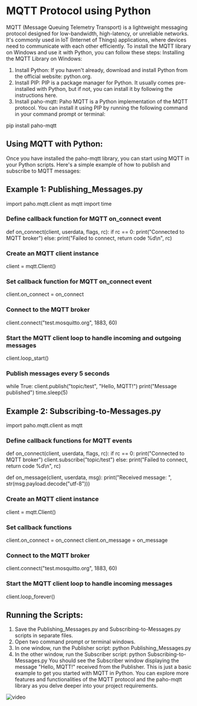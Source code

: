 # MQTT Protocol using Python 

MQTT (Message Queuing Telemetry Transport) is a lightweight messaging protocol designed for low-bandwidth, high-latency, or unreliable networks. It's commonly used in IoT (Internet of Things) applications, where devices need to communicate with each other efficiently.
To install the MQTT library on Windows and use it with Python, you can follow these steps:
Installing the MQTT Library on Windows:
1.	Install Python: If you haven't already, download and install Python from the official website: python.org.
2.	Install PIP: PIP is a package manager for Python. It usually comes pre-installed with Python, but if not, you can install it by following the instructions here.
3.	Install paho-mqtt: Paho MQTT is a Python implementation of the MQTT protocol. You can install it using PIP by running the following command in your command prompt or terminal:
   
pip install paho-mqtt

## Using MQTT with Python:
Once you have installed the paho-mqtt library, you can start using MQTT in your Python scripts. Here's a simple example of how to publish and subscribe to MQTT messages:

## Example 1: Publishing_Messages.py
import paho.mqtt.client as mqtt
import time

### Define callback function for MQTT on_connect event
def on_connect(client, userdata, flags, rc):
    if rc == 0:
        print("Connected to MQTT broker")
    else:
        print("Failed to connect, return code %d\n", rc)

### Create an MQTT client instance
client = mqtt.Client()

### Set callback function for MQTT on_connect event
client.on_connect = on_connect

### Connect to the MQTT broker
client.connect("test.mosquitto.org", 1883, 60)

### Start the MQTT client loop to handle incoming and outgoing messages
client.loop_start()

### Publish messages every 5 seconds
while True:
    client.publish("topic/test", "Hello, MQTT!")
    print("Message published")
    time.sleep(5)



## Example 2: Subscribing-to-Messages.py
import paho.mqtt.client as mqtt

### Define callback functions for MQTT events
def on_connect(client, userdata, flags, rc):
    if rc == 0:
        print("Connected to MQTT broker")
        client.subscribe("topic/test")
    else:
        print("Failed to connect, return code %d\n", rc)

def on_message(client, userdata, msg):
    print("Received message: ", str(msg.payload.decode("utf-8")))

### Create an MQTT client instance
client = mqtt.Client()

### Set callback functions
client.on_connect = on_connect
client.on_message = on_message

### Connect to the MQTT broker
client.connect("test.mosquitto.org", 1883, 60)

### Start the MQTT client loop to handle incoming messages
client.loop_forever()


## Running the Scripts:
1.	Save the Publishing_Messages.py and Subscribing-to-Messages.py scripts in separate files.
2.	Open two command prompt or terminal windows.
3.	In one window, run the Publisher script:
python Publishing_Messages.py
4.	In the other window, run the Subscriber script:
python Subscribing-to-Messages.py
You should see the Subscriber window displaying the message "Hello, MQTT!" received from the Publisher.
This is just a basic example to get you started with MQTT in Python. You can explore more features and functionalities of the MQTT protocol and the paho-mqtt library as you delve deeper into your project requirements.



![video](https://github.com/ahmedjjameel/MQTT-Protocol-using-Python/assets/81799459/14cacd49-487c-4869-bd02-a8463afc1af0)
